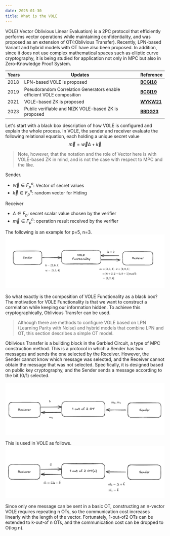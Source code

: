 ```yaml
---
date: 2025-01-30
title: What is the VOLE
---
```


VOLE(:Vector Oblivious Linear Evaluation) is a 2PC protocol that efficiently performs vector operations while maintaining confidentiality, and was proposed as an extension of OT(:Oblivious Transfer).
Recently, LPN-based Variant and hybrid models with OT have also been proposed.
In addition, since it does not use complex mathematical spaces such as elliptic curve cryptography, it is being studied for application not only in MPC but also in Zero-Knowledge Proof System.

|Years|Updates|Reference|
| ---- | ------------------------------------------------------- | -------------------------------------------------- |
| 2018 | LPN-based VOLE is proposed                                    | **[BCGI18](https://eprint.iacr.org/2019/273)**     |
| 2019 | Pseudorandom Correlation Generators enable efficient VOLE composition | **[BCGI19](https://eprint.iacr.org/2019/448)**     |
| 2021 | VOLE-based ZK is proposed                                        | **[WYKW21](https://eprint.iacr.org/2020/925.pdf)** |
| 2023 | Public verifiable and NIZK VOLE-based ZK is proposed                | **[BBDG23](https://eprint.iacr.org/2023/996)**     |

Let's start with a black box description of how VOLE is configured and explain the whole process.
In VOLE, the sender and receiver evaluate the following relational equation, each holding a unique secret value
$$\vec{m}=\vec{w}\Delta+\vec{k}$$
>Note, however, that the notation and the role of Vector here is with VOLE-based ZK in mind, and is not the case with respect to MPC and the like.

Sender.
- $\vec{w}\in{F^n_p}$: Vector of secret values
- $\vec{k}\in{F^n_p}$: random vector for Hiding

Receiver
- $\Delta\in{F_p}$: secret scalar value chosen by the verifier
- $\vec{m}\in{F^n_p}$: operation result received by the verifier

The following is an example for p=5, n=3.
![alt text](example.png)

So what exactly is the composition of VOLE Functionality as a black box?
The motivation for VOLE Functionality is that we want to construct a correlation while keeping our information hidden. To achieve this cryptographically, Oblivious Transfer can be used.

>Although there are methods to configure VOLE based on LPN (Learning Parity with Noise) and hybrid models that combine LPN and OT, this section describes a simple OT model.

Oblivious Transfer is a building block in the Garbled Circuit, a type of MPC construction method.
This is a protocol in which a Sender has two messages and sends the one selected by the Receiver. However, the Sender cannot know which message was selected, and the Receiver cannot obtain the message that was not selected.
Specifically, it is designed based on public key cryptography, and the Sender sends a message according to the bit (0/1) selected.

![alt text](ot.png)

This is used in VOLE as follows.
![alt text](correlation.png)

Since only one message can be sent in a basic OT, constructing an n-vector VOLE requires repeating n OTs, so the communication cost increases linearly with the length of the vector. Fortunately, 1-out-of2 OTs can be extended to k-out-of n OTs, and the communication cost can be dropped to O(log n).
